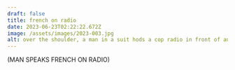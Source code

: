 ```yaml
---
draft: false
title: french on radio
date: 2023-06-23T02:22:22.672Z
image: /assets/images/2023-003.jpg
alt: over the shoulder, a man in a suit hods a cop radio in front of an officer sho is sitting on the ground, with her back against the bumper of a car
---
```


(MAN SPEAKS FRENCH ON RADIO)
